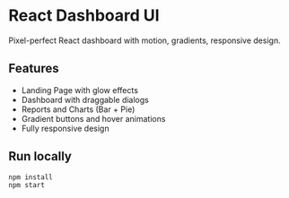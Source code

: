 # React Dashboard UI

Pixel-perfect React dashboard with motion, gradients, responsive design.

## Features
- Landing Page with glow effects
- Dashboard with draggable dialogs
- Reports and Charts (Bar + Pie)
- Gradient buttons and hover animations
- Fully responsive design

## Run locally
```bash
npm install
npm start

